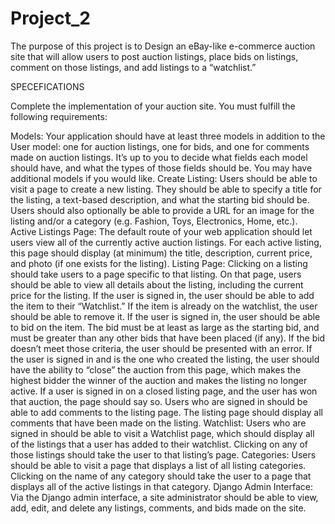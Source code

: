# Project_2

The purpose of this project is to Design an eBay-like e-commerce auction site that will allow users to post auction listings, place bids on listings, comment on those listings, and add listings to a “watchlist.”

SPECEFICATIONS 

Complete the implementation of your auction site. You must fulfill the following requirements:

Models: Your application should have at least three models in addition to the User model: one for auction listings, one for bids, and one for comments made on auction listings. It’s up to you to decide what fields each model should have, and what the types of those fields should be. You may have additional models if you would like.
Create Listing: Users should be able to visit a page to create a new listing. They should be able to specify a title for the listing, a text-based description, and what the starting bid should be. Users should also optionally be able to provide a URL for an image for the listing and/or a category (e.g. Fashion, Toys, Electronics, Home, etc.).
Active Listings Page: The default route of your web application should let users view all of the currently active auction listings. For each active listing, this page should display (at minimum) the title, description, current price, and photo (if one exists for the listing).
Listing Page: Clicking on a listing should take users to a page specific to that listing. On that page, users should be able to view all details about the listing, including the current price for the listing.
  If the user is signed in, the user should be able to add the item to their “Watchlist.” If the item is already on the watchlist, the user should be able to remove        it.
  If the user is signed in, the user should be able to bid on the item. The bid must be at least as large as the starting bid, and must be greater than any other bids    that have been placed (if any). If the bid doesn’t meet those criteria, the user should be presented with an error.
  If the user is signed in and is the one who created the listing, the user should have the ability to “close” the auction from this page, which makes the highest          bidder the winner of the auction and makes the listing no longer active.
  If a user is signed in on a closed listing page, and the user has won that auction, the page should say so.
  Users who are signed in should be able to add comments to the listing page. The listing page should display all comments that have been made on the listing.
Watchlist: Users who are signed in should be able to visit a Watchlist page, which should display all of the listings that a user has added to their watchlist. Clicking on any of those listings should take the user to that listing’s page.
Categories: Users should be able to visit a page that displays a list of all listing categories. Clicking on the name of any category should take the user to a page that displays all of the active listings in that category.
Django Admin Interface: Via the Django admin interface, a site administrator should be able to view, add, edit, and delete any listings, comments, and bids made on the site.
